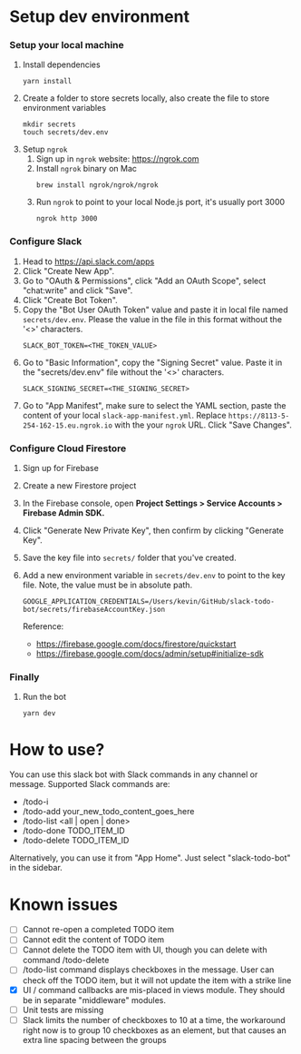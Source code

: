 # Setup dev environment
### Setup your local machine
1. Install dependencies
   ```
   yarn install
   ```
1. Create a folder to store secrets locally, also create the file to store environment variables
   ```
   mkdir secrets
   touch secrets/dev.env
   ```
1. Setup `ngrok`
   1. Sign up in `ngrok` website: https://ngrok.com
   1. Install `ngrok` binary on Mac
       ```
       brew install ngrok/ngrok/ngrok
       ```
   1. Run `ngrok` to point to your local Node.js port, it's usually port 3000
      ```
      ngrok http 3000
      ```

### Configure Slack
1. Head to https://api.slack.com/apps
1. Click "Create New App".
1. Go to "OAuth & Permissions", click "Add an OAuth Scope", select "chat:write" and click "Save".
1. Click "Create Bot Token".
1. Copy the "Bot User OAuth Token" value and paste it in local file named `secrets/dev.env`. Please the value in the file in this format without the '<>' characters.
   ```
   SLACK_BOT_TOKEN=<THE_TOKEN_VALUE>
   ```
1. Go to "Basic Information", copy the "Signing Secret" value. Paste it in the "secrets/dev.env" file without the '<>' characters.
   ```
   SLACK_SIGNING_SECRET=<THE_SIGNING_SECRET>
   ```
1. Go to "App Manifest", make sure to select the YAML section, paste the content of your local `slack-app-manifest.yml`.
 Replace `https://8113-5-254-162-15.eu.ngrok.io` with the your `ngrok` URL. Click "Save Changes".

### Configure Cloud Firestore
1. Sign up for Firebase
1. Create a new Firestore project
1. In the Firebase console, open **Project Settings > Service Accounts > Firebase Admin SDK.**
1. Click "Generate New Private Key", then confirm by clicking "Generate Key".
1. Save the key file into `secrets/` folder that you've created.
1. Add a new environment variable in `secrets/dev.env` to point to the key file. Note, the value must be in absolute path.
   ```
   GOOGLE_APPLICATION_CREDENTIALS=/Users/kevin/GitHub/slack-todo-bot/secrets/firebaseAccountKey.json
   ```

   Reference:
   - https://firebase.google.com/docs/firestore/quickstart
   - https://firebase.google.com/docs/admin/setup#initialize-sdk

### Finally
1. Run the bot
   ```
   yarn dev
   ```

# How to use?
You can use this slack bot with Slack commands in any channel or message. Supported Slack commands are:
- /todo-i
- /todo-add your_new_todo_content_goes_here
- /todo-list <all | open | done>
- /todo-done TODO_ITEM_ID
- /todo-delete TODO_ITEM_ID

Alternatively, you can use it from "App Home". Just select "slack-todo-bot" in the sidebar.


# Known issues
- [ ] Cannot re-open a completed TODO item
- [ ] Cannot edit the content of TODO item
- [ ] Cannot delete the TODO item with UI, though you can delete with command /todo-delete
- [ ] /todo-list command displays checkboxes in the message. User can check off the TODO item, but it will not update the item with a strike line
- [x] UI / command callbacks are mis-placed in views module. They should be in separate "middleware" modules.
- [ ] Unit tests are missing
- [ ] Slack limits the number of checkboxes to 10 at a time, the workaround right now is to group 10 checkboxes as an element,
 but that causes an extra line spacing between the groups
